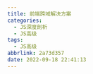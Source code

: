 ```yaml
---
title: 前端跨域解决方案
categories:
  - JS深度剖析
  - JS高级
tags:
  - JS高级
abbrlink: 2a73d357
date: 2022-09-18 22:41:13
---
```

